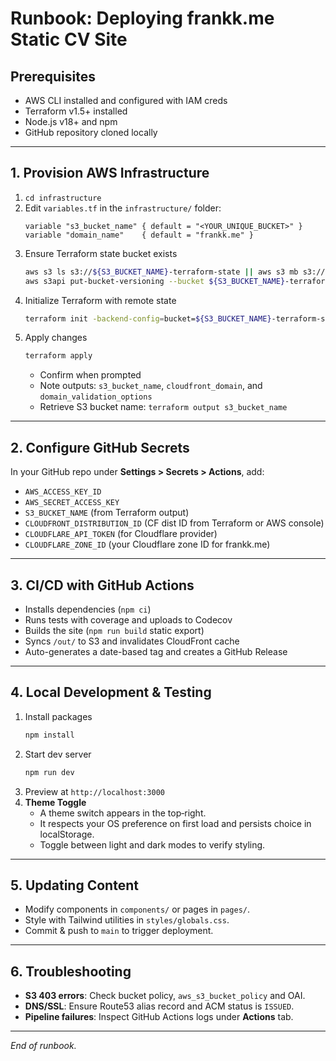 # Runbook: Deploying frankk.me Static CV Site

## Prerequisites
- AWS CLI installed and configured with IAM creds
- Terraform v1.5+ installed
- Node.js v18+ and npm
- GitHub repository cloned locally

---
## 1. Provision AWS Infrastructure
1. `cd infrastructure`
2. Edit `variables.tf` in the `infrastructure/` folder:
   ```hcl
   variable "s3_bucket_name" { default = "<YOUR_UNIQUE_BUCKET>" }
   variable "domain_name"    { default = "frankk.me" }
   ```
3. Ensure Terraform state bucket exists
   ```bash
   aws s3 ls s3://${S3_BUCKET_NAME}-terraform-state || aws s3 mb s3://${S3_BUCKET_NAME}-terraform-state
   aws s3api put-bucket-versioning --bucket ${S3_BUCKET_NAME}-terraform-state --versioning-configuration Status=Enabled
   ```
4. Initialize Terraform with remote state
   ```bash
   terraform init -backend-config=bucket=${S3_BUCKET_NAME}-terraform-state -backend-config=region=us-east-1
   ```
5. Apply changes
   ```bash
   terraform apply
   ```
   - Confirm when prompted
   - Note outputs: `s3_bucket_name`, `cloudfront_domain`, and `domain_validation_options`
   - Retrieve S3 bucket name: `terraform output s3_bucket_name`

---
## 2. Configure GitHub Secrets
In your GitHub repo under **Settings > Secrets > Actions**, add:
- `AWS_ACCESS_KEY_ID`
- `AWS_SECRET_ACCESS_KEY`
- `S3_BUCKET_NAME` (from Terraform output)
- `CLOUDFRONT_DISTRIBUTION_ID` (CF dist ID from Terraform or AWS console)
- `CLOUDFLARE_API_TOKEN` (for Cloudflare provider)
- `CLOUDFLARE_ZONE_ID` (your Cloudflare zone ID for frankk.me)

---
## 3. CI/CD with GitHub Actions
- Installs dependencies (`npm ci`)
- Runs tests with coverage and uploads to Codecov
- Builds the site (`npm run build` static export)
- Syncs `/out/` to S3 and invalidates CloudFront cache
- Auto-generates a date-based tag and creates a GitHub Release

---
## 4. Local Development & Testing
1. Install packages
   ```bash
   npm install
   ```
2. Start dev server
   ```bash
   npm run dev
   ```
3. Preview at `http://localhost:3000`
4. **Theme Toggle**
   - A theme switch appears in the top‑right.
   - It respects your OS preference on first load and persists choice in localStorage.
   - Toggle between light and dark modes to verify styling.

---
## 5. Updating Content
- Modify components in `components/` or pages in `pages/`.
- Style with Tailwind utilities in `styles/globals.css`.
- Commit & push to `main` to trigger deployment.

---
## 6. Troubleshooting
- **S3 403 errors**: Check bucket policy, `aws_s3_bucket_policy` and OAI.
- **DNS/SSL**: Ensure Route53 alias record and ACM status is `ISSUED`.
- **Pipeline failures**: Inspect GitHub Actions logs under **Actions** tab.

---
*End of runbook.*
